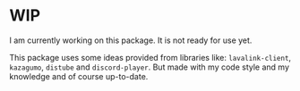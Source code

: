 # WIP

I am currently working on this package. It is not ready for use yet.

This package uses some ideas provided from libraries like: `lavalink-client`, `kazagumo`, `distube` and `discord-player`.
But made with my code style and my knowledge and of course up-to-date.